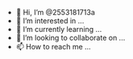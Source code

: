 - 👋 Hi, I’m @2553181713a
- 👀 I’m interested in ...
- 🌱 I’m currently learning ...
- 💞️ I’m looking to collaborate on ...
- 📫 How to reach me ...

<!---
2553181713a/2553181713a is a ✨ special ✨ repository because its `README.md` (this file) appears on your GitHub profile.
You can click the Preview link to take a look at your changes.
--->
